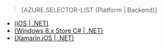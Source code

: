 > [AZURE.SELECTOR-LIST (Platform | Backend)]
- [(iOS | .NET)](/zh-cn/documentation/articles/mobile-services-dotnet-backend-ios-adal-sso-authentication)
- [(Windows 8.x Store C# | .NET)](/zh-cn/documentation/articles/mobile-services-windows-store-dotnet-adal-sso-authentication)
- [(Xamarin.iOS | .NET)](/zh-cn/documentation/articles/mobile-services-dotnet-backend-xamarin-ios-adal-sso-authentication)

<!---HONumber=71-->